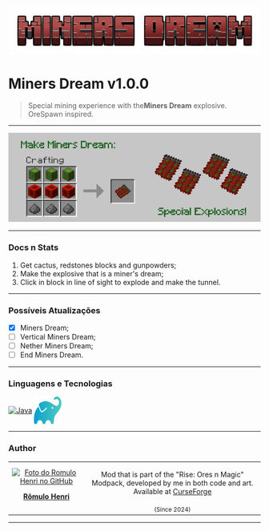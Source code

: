 <img width="800" alt="Alexandrite" src="../docs/minersdream-title.png">

# Miners Dream v1.0.0

> Special mining experience with the<strong>Miners Dream</strong> explosive. OreSpawn inspired.

<hr>
<img width="800" alt="Alexandrite Tools" src="../docs/minersdream-banner.png">

<hr> 

### Docs n Stats

1. Get cactus, redstones blocks and gunpowders;
2. Make the explosive that is a miner's dream;
3. Click in block in line of sight to explode and make the tunnel.

<hr> 

### Possíveis Atualizações

- [x] Miners Dream;
- [ ] Vertical Miners Dream;
- [ ] Nether Miners Dream;
- [ ] End Miners Dream.

<hr>

### Linguagens e Tecnologias

<a href="#" target="_blank"><img align="center" alt="Java" height="54" width="72" src="https://cdn.jsdelivr.net/gh/devicons/devicon@latest/icons/java/java-original.svg"/></a>
<a href="#" target="_blank"><img align="center" alt="Gradle" height="55" width="55" src="../docs/gradle-icon.svg"/></a>

<hr>

### Author

<table>
  <tr>
    <td align="center">
      <a href="https://github.com/romhenri">
        <img src="https://avatars.githubusercontent.com/u/123867521?v=4" width="200px;" alt="Foto do Romulo Henri no GitHub"/><br>
        <p>
          <b>Rômulo Henri</b>
        </p>
      </a>
    </td>
    <td align="center">
        <p>
          Mod that is part of the "Rise: Ores n Magic" Modpack, developed by me in both code and art.
         <br> 
          Available at
          <a href="https://www.curseforge.com/minecraft/modpacks/rise-modpack" target="_blank">CurseForge</a>
          </p> 
        <sub>(Since 2024)</sub>
    </td>
  </tr>
</table>
<hr>
